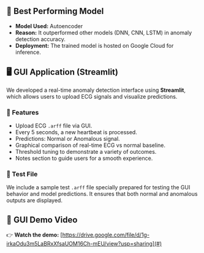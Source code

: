 ## 🧠 Best Performing Model

- **Model Used:** Autoencoder
- **Reason:** It outperformed other models (DNN, CNN, LSTM) in anomaly detection accuracy.
- **Deployment:** The trained model is hosted on Google Cloud for inference.

## 🖥️ GUI Application (Streamlit)

We developed a real-time anomaly detection interface using **Streamlit**, which allows users to upload ECG signals and visualize predictions.

### 🔧 Features

- Upload ECG `.arff` file via GUI.
- Every 5 seconds, a new heartbeat is processed.
- Predictions: Normal or Anomalous signal.
- Graphical comparison of real-time ECG vs normal baseline.
- Threshold tuning to demonstrate a variety of outcomes.
- Notes section to guide users for a smooth experience.

### 🧪 Test File

We include a sample test `.arff` file specially prepared for testing the GUI behavior and model predictions. It ensures that both normal and anomalous outputs are displayed.


## 🎥 GUI Demo Video
👉 **Watch the demo:** [https://drive.google.com/file/d/1g-irkaOdu3m5LaBRxXfsaUOM16Ch-mEU/view?usp=sharing](#)  
